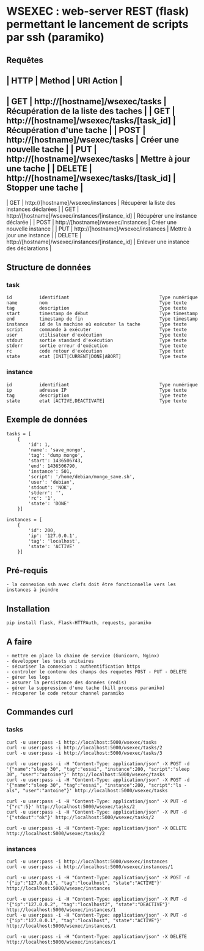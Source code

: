 
# WSEXEC : web-server REST (flask) permettant le lancement de scripts par ssh (paramiko)

## Requêtes

| HTTP 		| Method												| URI	Action                                  |
---------------------------------------------------------------------------------------------------------------------
| GET		| http://[hostname]/wsexec/tasks						| Récupération de la liste des taches           |
| GET		| http://[hostname]/wsexec/tasks/[task_id]  			| Récupération d'une tache                      |
| POST		| http://[hostname]/wsexec/tasks						| Créer une nouvelle tache                      |
| PUT		| http://[hostname]/wsexec/tasks						| Mettre à jour une tache                       |
| DELETE	| http://[hostname]/wsexec/tasks/[task_id]  			| Stopper une tache                             |
---------------------------------------------------------------------------------------------------------------------
| GET		| http://[hostname]/wsexec/instances		    		| Récupérer la liste des instances déclarées    |
| GET		| http://[hostname]/wsexec/instances/[instance_id]  	| Récupérer une instance déclarée               |
| POST		| http://[hostname]/wsexec/instances					| Créer une nouvelle instance                   |
| PUT		| http://[hostname]/wsexec/instances					| Mettre à jour une instance                    |
| DELETE	| http://[hostname]/wsexec/instances/[instance_id]		| Enlever une instance des déclarations         |

## Structure de données

### task
	id			identifiant     							Type numérique
	name		nom 										Type texte
	tag         description									Type texte
	start		timestamp de début							Type timestamp
	end			timestamp de fin							Type timestamp
	instance	id de la machine où exécuter la tache		Type texte
	script		commande à exécuter							Type texte
	user		utilisateur d'exécution						Type texte
	stdout		sortie standard d'exécution					Type texte
	stderr		sortie erreur d'exécution					Type texte
	rc			code retour d'exécution						Type text
	state       etat [INIT|CURRENT|DONE|ABORT]              Type texte

### instance
	id			identifiant     							Type numérique
	ip  		adresse IP									Type texte
	tag         description									Type texte
	state       etat [ACTIVE,DEACTIVATE]                    Type texte 

## Exemple de données

    tasks = [
        {
            'id': 1,
            'name': 'save_mongo',
            'tag': 'dump mongo',
            'start': 1436506743,
            'end': 1436506790,
            'instance': 501,
            'script': '/home/debian/mongo_save.sh',
            'user': 'debian',
            'stdout': 'NOK',
            'stderr': '',
            'rc': '1',
            'state': 'DONE'
        }]

    instances = [
        {
            'id': 200,
            'ip': '127.0.0.1',
            'tag': 'localhost',
            'state': 'ACTIVE'
        }]

## Pré-requis

	- la connexion ssh avec clefs doit être fonctionnelle vers les instances à joindre

## Installation

    pip install flask, Flask-HTTPAuth, requests, paramiko

## A faire
    - mettre en place la chaine de service (Gunicorn, Nginx)
    - developper les tests unitaires
    - sécuriser la connexion : authentification https
    - controler le contenu des champs des requetes POST - PUT - DELETE
	- gérer les logs
	- assurer la persistance des données (redis)
	- gérer la suppression d'une tache (kill process paramiko)
	- récuperer le code retour channel paramiko

## Commandes curl

### tasks
    curl -u user:pass -i http://localhost:5000/wsexec/tasks
    curl -u user:pass -i http://localhost:5000/wsexec/tasks/2
    curl -u user:pass -i http://localhost:5000/wsexec/tasks/3
    
    curl -u user:pass -i -H "Content-Type: application/json" -X POST -d '{"name":"sleep 30", "tag":"essai", "instance":200, "script":"sleep 30", "user":"antoine"}' http://localhost:5000/wsexec/tasks
    curl -u user:pass -i -H "Content-Type: application/json" -X POST -d '{"name":"sleep 30", "tag":"essai", "instance":200, "script":"ls -als", "user":"antoine"}' http://localhost:5000/wsexec/tasks
    
    curl -u user:pass -i -H "Content-Type: application/json" -X PUT -d '{"rc":5}' http://localhost:5000/wsexec/tasks/2
    curl -u user:pass -i -H "Content-Type: application/json" -X PUT -d '{"stdout":"ok"}' http://localhost:5000/wsexec/tasks/2
    
    curl -u user:pass -i -H "Content-Type: application/json" -X DELETE http://localhost:5000/wsexec/tasks/2

### instances
    curl -u user:pass -i http://localhost:5000/wsexec/instances
    curl -u user:pass -i http://localhost:5000/wsexec/instances/1
    
    curl -u user:pass -i -H "Content-Type: application/json" -X POST -d '{"ip":"127.0.0.1", "tag":"localhost", "state":"ACTIVE"}' http://localhost:5000/wsexec/instances
    
    curl -u user:pass -i -H "Content-Type: application/json" -X PUT -d '{"ip":"127.0.0.2", "tag":"localhost2", "state":"DEACTIVE"}' http://localhost:5000/wsexec/instances/1
    curl -u user:pass -i -H "Content-Type: application/json" -X PUT -d '{"ip":"127.0.0.1", "tag":"localhost", "state":"ACTIVE"}' http://localhost:5000/wsexec/instances/1
    
    curl -u user:pass -i -H "Content-Type: application/json" -X DELETE http://localhost:5000/wsexec/instances/1
